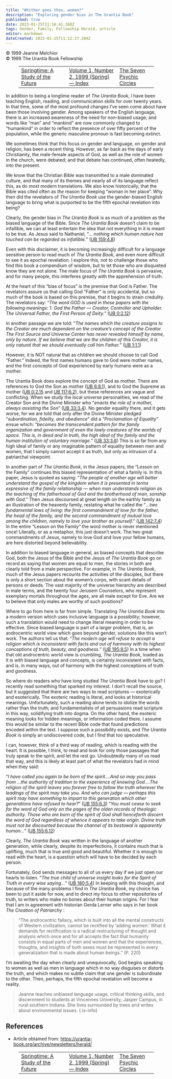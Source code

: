 ```yaml
---
title: "Whither goes thou, woman?"
description: "Exploring gender bias in The Urantia Book"
published: true
date: 2023-01-25T11:16:41.388Z
tags: Gender, Family, Fellowship Herald, article
editor: markdown
dateCreated: 2023-01-25T11:12:37.284Z
---
```


<p class="v-card v-sheet theme--light grey lighten-3 px-2">© 1999 Jeanne Melchior<br>© 1999 The Urantia Book Fellowship</p>
<figure class="table chapter-navigator">
  <table>
    <tbody>
      <tr>
        <td>
        <a href="/en/article/Henry_Begemann/Springtime_a_study_of_the_future">
          <span class="mdi mdi-arrow-left-drop-circle"></span><span class="pl-2">Springtime: A Study of the Future</span>
        </a>
        </td>
        <td>
        <a href="/en/index/articles_herald#volume-1-number-2-1999-spring">
          <span class="mdi mdi-book-open-variant"></span><span class="pl-2">Volume 1, Number 2, 1999 (Spring) — Index</span>
        </a>
        </td>
        <td>
        <a href="/en/article/Linda_Buselli/The_seven_psychic_circles">
          <span class="pr-2">The Seven Psychic Circles</span><span class="mdi mdi-arrow-right-drop-circle"></span>
        </a>
        </td>
      </tr>
    </tbody>
  </table>
</figure>


In addition to being a longtime reader of _The Urantia Book_, I have been teaching English, reading, and communication skills for over twenty years. In that time, some of the most profound changes I’ve seen come about have been those involving gender. Among speakers of the English language, there is an increased awareness of the need for non-biased usage; and words like “man” and “mankind” are now commonly changed to “humankind” in order to reflect the presence of over fifty percent of the population, while the generic masculine pronoun is fast becoming extinct. 

We sometimes think that this focus on gender and language, on gender and religion, has been a recent thing. However, as far back as the days of early Christianity, the male-female aspects of God, as well as the role of women in the church, were debated; and that debate has continued, often heatedly, into the present. 

We know that the Christian Bible was transmitted to a male dominated culture, and that many of its themes and nearly all of its language reflect this, as do most modern translations. We also know historically, that the Bible was cited often as _the_ reason for keeping “woman in her place”. Why then did the revelators of _The Urantia Book_ use the gender-biased English language to bring what is purported to be the fifth epochal revelation into being? 

Clearly, the gender bias in _The Urantia Book_ is as much of a problem as the biased language of the Bible. Since _The Urantia Book_ doesn’t claim to be infallible, we can at least entertain the idea that not everything in it is meant to be true. As Jesus said to Nathaniel, “... _nothing which human nature has touched can be regarded as infallible._” (<a id="a42_354"></a>[UB 159:4.8](/en/The_Urantia_Book/159#p4_8)) 

Even with this disclaimer, it is becoming increasingly difficult for a language sensitive person to read much of _The Urantia Book_, and even more difficult to see it as epochal revelation. I explore this, not to challenge those who find this book a compendium of wisdom, but to let those who are disquieted know they are not alone. The male focus of _The Urantia Book_ is pervasive, and for many people, this interferes greatly with the apprehension of truth. 

At the heart of this “bias of focus” is the premise that God is Father. The revelators assure us that calling God “Father” is only accidental, but so much of the book is based on this premise, that it begins to strain credulity. The revelators say: “_The word GOD is used in these papers with the following meanings: 1. God the Father — Creator, Controller and Upholder. The Universal Father, the First Person of Deity._” (<a id="a46_423"></a>[UB 0:2.12](/en/The_Urantia_Book/0#p2_12)) 

In another passage we are told: “_The names which the creature assigns to the Creator are much dependent on the creature’s concept of the Creator. The First Source and Universe Center has never revealed himself by name, only by nature. If we believe that we are the children of this Creator, it is only natural that we should eventually call him Father._” (<a id="a48_357"></a>[UB 1:1.1](/en/The_Urantia_Book/1#p1_1)) 

However, it is NOT natural that as children we should choose to call God “Father.” Indeed, the first names humans gave to God were mother names, and the first concepts of God experienced by early humans were as a mother. 

The Urantia Book does explore the concept of God as mother. There are references to God the Son as mother (<a id="a52_107"></a>[UB 6:8.1](/en/The_Urantia_Book/6#p8_1)), and to God the Supreme as mother (<a id="a52_183"></a>[UB 0:2.15](/en/The_Urantia_Book/0#p2_15) and <a id="a52_229"></a>[UB 117:6.2](/en/The_Urantia_Book/117#p6_2)), but these references are vague and conflicting. When we study the local universe personalities, we read of the Creator Son and the Divine Minister who “_enacts the role of a mother, always assisting the Son_” (<a id="a52_485"></a>[UB 33:3.4](/en/The_Urantia_Book/33#p3_4)). No gender equality there, and it gets worse, for we are told that only after the Divine Minister pledged “_subordination, fidelity, and obedience_” did a “_Proclamation of Equality_” ensue which: “_becomes the transcendent pattern for the family organization and government of even the lowly creatures of the worlds of space. This is, in deed and in truth, the high ideal of the family and the human institution of voluntary marriage._” (<a id="a52_967"></a>[UB 33:3.6](/en/The_Urantia_Book/33#p3_6)) This is so far from any high ideal of family or any imaginable pattern of equality between men and women, that I simply cannot accept it as truth, but only as intrusion of a patriarchal viewpoint. 

In another part of _The Urantia Book_, in the Jesus papers, the “Lesson on the Family” continues this biased representation of what a family is. In this paper, Jesus is quoted as saying: “_The people of another age will better understand the gospel of the kingdom when it is presented in terms expressive of the family relationship — when man understands religion as the teaching of the fatherhood of God and the brotherhood of man, sonship with God._” Then Jesus discoursed at great length on the earthly family as an illustration of the heavenly family, restating what he called the “_...two fundamental laws of living: the first commandment of love for the father, the head of the family, and the second commandment of mutual love among the children, namely to love your brother as yourself._” (<a id="a54_798"></a>[UB 142:7.4](/en/The_Urantia_Book/142#p7_4)) In the entire “Lesson on the Family” the word mother is never mentioned once! Literally, or as a metaphor, this just doesn’t work. The two great commandments of Jesus, namely to love God and love your fellow humans, are here distorted beyond believability. 

In addition to biased language in general, as biased concepts that describe God, both the Jesus of the Bible and the Jesus of _The Urantia Book_ go on record as saying that women are equal to men, the stories in both are clearly told from a male perspective. For example, in _The Urantia Book_, much of the Jesus papers recounts the activities of the disciples, but there is only a short section about the women’s corps, with scant details of persons or deeds. The vast majority of the universe hierarchy are described in male terms, and the twenty four Jerusem Counselors, who represent exemplary mortals throughout the ages, are all male except for Eve. Are we to believe that only males are worthy of such positions? 

Where to go from here is far from simple. Translating _The Urantia Book_ into a modern version which uses inclusive language is a possibility; however, such a translation would need to change literal meaning in order to be effective. Since biased language is part of a larger problem, that is, an androcentric world view which goes beyond gender, solutions like this won’t work. The authors tell us that: “_The modern age will refuse to accept a religion which is inconsistent with facts and out of harmony with its highest conceptions of truth, beauty, and goodness._” (<a id="a58_571"></a>[UB 195:9.5](/en/The_Urantia_Book/195#p9_5)) In a time when that old androcentric world view is crumbling, _The Urantia Book_, loaded as it is with biased language and concepts, is certainly inconsistent with facts, and is, in many ways, out of harmony with the highest conceptions of truth and goodness. 

So where do readers who have long studied _The Urantia Book_ have to go? I recently read something that sparked my interest. I don’t recall the source, but it suggested that there are two ways to read scriptures — exoterically and esoterically. The exoteric reading is literal, and looks at historical meanings. Unfortunately, such a reading alone tends to idolize the words rather than the truth; and fundamentalists of all persuasions read scripture in this way, solidifying truth into dogma. On the other hand, the esoteric meaning looks for hidden meanings, or information coded there. I assume this would be similar to the recent Bible code that found predictions encoded within the text. I suppose such a possibility exists, and _The Urantia Book_ is simply an undiscovered code, but I find that too speculative. 

I can, however, think of a third way of reading, which is reading with the heart. It is possible, I think, to read and look for only those passages that truly speak to the spirit, and let the rest go. Undoubtedly many of us read that way, and this is likely at least part of what the revelators had in mind when they said: 

“_I have called you again to be born of the spirit....And so may you pass from ...the authority of tradition to the experience of knowing God....The religion of the spirit leaves you forever free to follow the truth wherever the leadings of the spirit may take you. And who can judge — perhaps this spirit may have something to impart to this generation which other generations have refused to hear?_” (<a id="a64_403"></a>[UB 155:6.3](/en/The_Urantia_Book/155#p6_3)) “_You must cease to seek for the word of God only on the pages of the olden records of theologic authority. Those who are born of the spirit of God shall henceforth discern the word of God regardless of whence it appears to take origin. Divine truth must not be discounted because the channel of its bestowal is apparently human..._” (<a id="a64_783"></a>[UB 155:6.12](/en/The_Urantia_Book/155#p6_12)) 

Clearly, _The Urantia Book_ was written in the language of another generation, while clearly, despite its imperfections, it contains much that is uplifting, much that is true and good and beautiful. Whether it is enough to read with the heart, is a question which will have to be decided by each person. 

Fortunately, God sends messages to all of us every day if we just open our hearts to listen. “_The true child of universe insight looks for the Spirit of Truth in every wise saying..._” (<a id="a68_187"></a>[UB 180:5.4](/en/The_Urantia_Book/180#p5_4)) In keeping with this thought, and because of the many problems I find in _The Urantia Book_, my choice has been to put it aside for now, and to direct my focus to other repositories of truth, to writers who make no bones about their human origins. For I fear that I am in agreement with historian Gerda Lerner who says in her book _The Creation of Patriarchy_ : 

> “The androcentric fallacy, which is built into all the mental constructs of Western civilization, cannot be rectified by ‘adding women.’ What it demands for rectification is a radical restructuring of thought and analysis which once and for all accepts the fact that humanity consists in equal parts of men and women and that the experiences, thoughts, and insights of both sexes must be represented in every generalization that is made about human beings.” (P. 220) 

I’m awaiting the day when clearly and unequivocally, God begins speaking to women as well as men in language which in no way disguises or distorts the truth, and which makes no subtle claim that one gender is subordinate to the other. Then, perhaps, the fifth epochal revelation will become a reality.

> Jeanne teaches unbiased language usage, critical thinking skills, and discernment to students at Vincennes University, Jasper Campus, in rural southern Indiana. She lives surrounded by trees and writes about environmental issues. 
{.is-info}

## References

- Article obtained from: https://urantia-book.org/archive/newsletters/herald/

<figure class="table chapter-navigator">
  <table>
    <tbody>
      <tr>
        <td>
        <a href="/en/article/Henry_Begemann/Springtime_a_study_of_the_future">
          <span class="mdi mdi-arrow-left-drop-circle"></span><span class="pl-2">Springtime: A Study of the Future</span>
        </a>
        </td>
        <td>
        <a href="/en/index/articles_herald#volume-1-number-2-1999-spring">
          <span class="mdi mdi-book-open-variant"></span><span class="pl-2">Volume 1, Number 2, 1999 (Spring) — Index</span>
        </a>
        </td>
        <td>
        <a href="/en/article/Linda_Buselli/The_seven_psychic_circles">
          <span class="pr-2">The Seven Psychic Circles</span><span class="mdi mdi-arrow-right-drop-circle"></span>
        </a>
        </td>
      </tr>
    </tbody>
  </table>
</figure>
